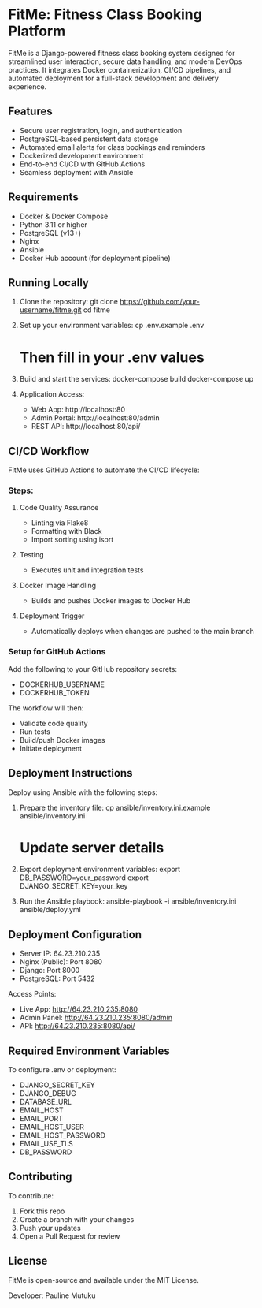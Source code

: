 # FitMe: Fitness Class Booking Platform

FitMe is a Django-powered fitness class booking system designed for streamlined user interaction, secure data handling, and modern DevOps practices. It integrates Docker containerization, CI/CD pipelines, and automated deployment for a full-stack development and delivery experience.

## Features

- Secure user registration, login, and authentication  
- PostgreSQL-based persistent data storage  
- Automated email alerts for class bookings and reminders  
- Dockerized development environment  
- End-to-end CI/CD with GitHub Actions  
- Seamless deployment with Ansible  

## Requirements

- Docker & Docker Compose  
- Python 3.11 or higher  
- PostgreSQL (v13+)  
- Nginx  
- Ansible  
- Docker Hub account (for deployment pipeline)  

## Running Locally

1. Clone the repository:
   git clone https://github.com/your-username/fitme.git
   cd fitme

2. Set up your environment variables:
   cp .env.example .env
   # Then fill in your .env values

3. Build and start the services:
   docker-compose build
   docker-compose up

4. Application Access:
   - Web App: http://localhost:80  
   - Admin Portal: http://localhost:80/admin  
   - REST API: http://localhost:80/api/  

## CI/CD Workflow

FitMe uses GitHub Actions to automate the CI/CD lifecycle:

### Steps:

1. Code Quality Assurance  
   - Linting via Flake8  
   - Formatting with Black  
   - Import sorting using isort  

2. Testing  
   - Executes unit and integration tests  

3. Docker Image Handling  
   - Builds and pushes Docker images to Docker Hub  

4. Deployment Trigger  
   - Automatically deploys when changes are pushed to the main branch  

### Setup for GitHub Actions

Add the following to your GitHub repository secrets:

- DOCKERHUB_USERNAME  
- DOCKERHUB_TOKEN  

The workflow will then:
- Validate code quality  
- Run tests  
- Build/push Docker images  
- Initiate deployment  

## Deployment Instructions

Deploy using Ansible with the following steps:

1. Prepare the inventory file:
   cp ansible/inventory.ini.example ansible/inventory.ini
   # Update server details

2. Export deployment environment variables:
   export DB_PASSWORD=your_password
   export DJANGO_SECRET_KEY=your_key

3. Run the Ansible playbook:
   ansible-playbook -i ansible/inventory.ini ansible/deploy.yml

## Deployment Configuration

- Server IP: 64.23.210.235  
- Nginx (Public): Port 8080  
- Django: Port 8000  
- PostgreSQL: Port 5432  

Access Points:
- Live App: http://64.23.210.235:8080  
- Admin Panel: http://64.23.210.235:8080/admin  
- API: http://64.23.210.235:8080/api/  

## Required Environment Variables

To configure .env or deployment:

- DJANGO_SECRET_KEY  
- DJANGO_DEBUG  
- DATABASE_URL  
- EMAIL_HOST  
- EMAIL_PORT  
- EMAIL_HOST_USER  
- EMAIL_HOST_PASSWORD  
- EMAIL_USE_TLS  
- DB_PASSWORD  

## Contributing

To contribute:

1. Fork this repo  
2. Create a branch with your changes  
3. Push your updates  
4. Open a Pull Request for review  

## License

FitMe is open-source and available under the MIT License.

Developer: Pauline Mutuku

